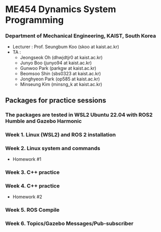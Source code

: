 # ME454 Dynamics System Programming
### Department of Mechanical Engineering, KAIST, South Korea  
- Lecturer : Prof. Seungbum Koo (skoo at kaist.ac.kr)  
- TA :
  - Jeongseok Oh (dhwjdtjr0 at kaist.ac.kr)
  - Junyo Boo (junyo94 at kaist.ac.kr)
  - Gunwoo Park (parkgw at kaist.ac.kr)
  - Beomsoo Shin (sbs0323 at kaist.ac.kr)
  - Jonghyeon Park (op585 at kaist.ac.kr)
  - Minseung Kim (minsng_k at kaist.ac.kr)
  
## Packages for practice sessions
### The packages are tested in WSL2 Ubuntu 22.04 with ROS2 Humble and Gazebo Harmonic

### Week 1. Linux (WSL2) and ROS 2 installation

### Week 2. Linux system and commands
- Homework #1  

### Week 3. C++ practice

### Week 4. C++ practice
- Homework #2

### Week 5. ROS Compile

### Week 6. Topics/Gazebo Messages/Pub-subscriber
